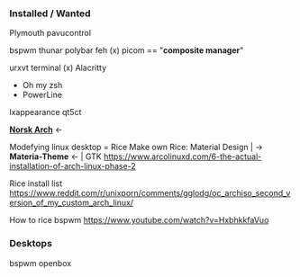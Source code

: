 ### Installed / Wanted

Plymouth
pavucontrol

bspwm 
thunar
polybar
feh (x)
picom  == "**composite manager**"


urxvt terminal (x)
Alacritty
- Oh my zsh
- PowerLine

lxappearance
qt5ct


**[Norsk Arch](https://www.ux.uis.no/~gunnar/lug/index.html)**  <-

Modefying linux desktop = Rice
Make own Rice: Material Design | -> **Materia-Theme** <- | GTK
https://www.arcolinuxd.com/6-the-actual-installation-of-arch-linux-phase-2

Rice install list
https://www.reddit.com/r/unixporn/comments/gglodg/oc_archiso_second_version_of_my_custom_arch_linux/

How to rice bspwm
https://www.youtube.com/watch?v=HxbhkkfaVuo

### Desktops

bspwm
openbox